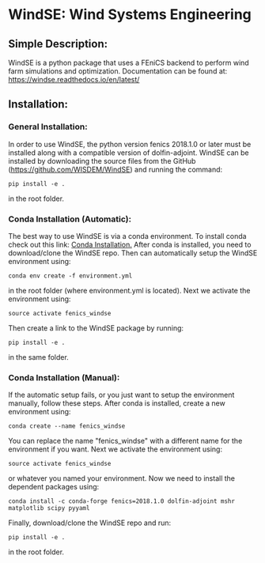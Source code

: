 # WindSE: Wind Systems Engineering

## Simple Description:

WindSE is a python package that uses a FEniCS backend to perform wind farm simulations and optimization. Documentation can be found at: https://windse.readthedocs.io/en/latest/ 

## Installation:

### General Installation:

In order to use WindSE, the python version fenics 2018.1.0 or later must be installed along with a compatible version of dolfin-adjoint. WindSE can be installed by downloading the source files from the GitHub (https://github.com/WISDEM/WindSE) and running the command: 
```
pip install -e .
```
in the root folder. 

### Conda Installation (Automatic):

The best way to use WindSE is via a conda environment. To install conda check out this link: [Conda Installation.](https://conda.io/projects/conda/en/latest/user-guide/install/) After conda is installed, you need to download/clone the WindSE repo. Then can automatically setup the WindSE environment using:
```
conda env create -f environment.yml
```
in the root folder (where environment.yml is located). Next we activate the environment using:
```
source activate fenics_windse
```
Then create a link to the WindSE package by running:
```
pip install -e .
```
in the same folder.

### Conda Installation (Manual):

If the automatic setup fails, or you just want to setup the environment manually, follow these steps. After conda is installed, create a new environment using:
```
conda create --name fenics_windse
```
You can replace the name "fenics_windse" with a different name for the environment if you want. Next we activate the environment using:
```
source activate fenics_windse
```
or whatever you named your environment. Now we need to install the dependent packages using:
```
conda install -c conda-forge fenics=2018.1.0 dolfin-adjoint mshr matplotlib scipy pyyaml
```
Finally, download/clone the WindSE repo and run:
```
pip install -e .
```
in the root folder. 

